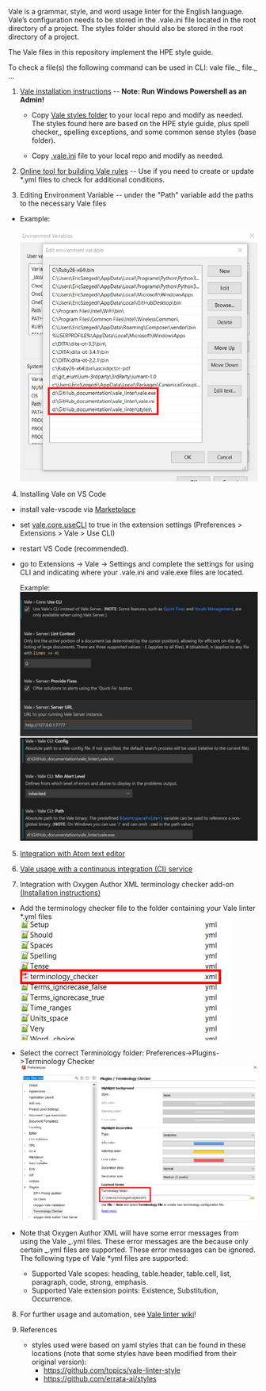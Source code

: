 Vale is a grammar, style, and word usage linter for the English language. Vale’s configuration needs to be stored in the .vale.ini file located in the root directory of a project. The styles folder should also be stored in the root directory of a project.

The Vale files in this repository implement the HPE style guide.

To check a file(s) the following command can be used in CLI:
vale file._ file._ ...

1. [Vale installation instructions](https://docs.errata.ai/vale/install) -- <b>Note: Run Windows Powershell as an Admin!</b>

    - Copy [Vale styles folder](https://github.com/hotlanta/vale_linter/tree/main/styles) to your local repo and modify as needed. The styles found here are based on the HPE style guide, plus spell checker,, spelling exceptions, and some common sense styles (base folder).
    
    - Copy [.vale.ini](https://github.com/hotlanta/vale_linter/blob/main/.vale.ini) file to your local repo and modify as needed.

2. [Online tool for building Vale rules](https://github.com/errata-ai/vale-studio) -- Use if you need to create or update \*.yml files to check for additional conditions.

3. Editing Environment Variable -- under the "Path" variable add the paths to the necessary Vale files

- Example:

  ![env_var_1](https://github.com/hotlanta/vale_linter/blob/main/images/environment_variables.png)

4. Installing Vale on VS Code

- install vale-vscode via [Marketplace](https://marketplace.visualstudio.com/items?itemName=errata-ai.vale-server)
- set [vale.core.useCLI](https://github.com/errata-ai/vale-vscode#settings) to true in the extension settings (Preferences > Extensions > Vale > Use CLI)
- restart VS Code (recommended).
- go to Extensions -> Vale -> Settings and complete the settings for using CLI and indicating where your .vale.ini and vale.exe files are located.

  Example:
  ![vscode_config_1](https://github.com/hotlanta/vale_linter/blob/main/images/vscode_config_1.png)
  ![vscode_config_2](https://github.com/hotlanta/vale_linter/blob/main/images/vscode_config_2.png)

5. [Integration with Atom text editor](https://atom.io/packages/atomic-vale)

6. [Vale usage with a continuous integration (CI) service](https://docs.errata.ai/vale/install#using-vale-with-a-continuous-integration-ci-service)

7. Integration with Oxygen Author XML terminology checker add-on [(Installation instructions)](https://www.oxygenxml.com/doc/versions/23.1/ug-editor/topics/terminology-checker-addon.html)

- Add the terminology checker file to the folder containing your Vale linter \*.yml files
  ![term_checker_1](https://github.com/hotlanta/vale_linter/blob/main/images/terminology_checker_file.png)
- Select the correct Terminology folder: Preferences->Plugins->Terminology Checker
  ![term_checker_2](https://github.com/hotlanta/vale_linter/blob/main/images/terminology_checker.png)
- Note that Oxygen Author XML will have some error messages from using the Vale _.yml files. These error messages are the because only certain _.yml files are supported. These error messages can be ignored. The following type of Vale \*yml files are supported:

  - Supported Vale scopes: heading, table.header, table.cell, list, paragraph, code, strong, emphasis.
  - Supported Vale extension points: Existence, Substitution, Occurrence.

8. For further usage and automation, see [Vale linter wiki](https://github.com/hotlanta/vale_linter/wiki)!

9. References
    - styles used were based on yaml styles that can be found in these locations (note that some styles have been modified from their original version):    
        - https://github.com/topics/vale-linter-style        
        - https://github.com/errata-ai/styles
